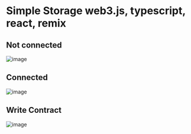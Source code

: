 # Simple Storage web3.js, typescript, react, remix

## Not connected
![image](https://user-images.githubusercontent.com/74890572/225840377-a0f68252-eeec-49f6-9f60-343722a38850.png)

## Connected
![image](https://user-images.githubusercontent.com/74890572/225840693-8063af6b-ac66-4ca3-9142-15abaae736cc.png)

## Write Contract
![image](https://user-images.githubusercontent.com/74890572/225841167-54442872-a779-4c11-b9cc-f9dec04264fb.png)
